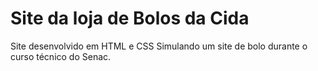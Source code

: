 # Site da loja de Bolos da Cida
 Site desenvolvido em HTML e CSS Simulando um site de bolo durante o curso técnico  do Senac.
